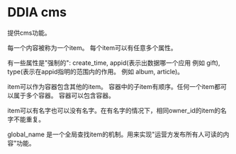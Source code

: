 # DDIA cms
提供cms功能。

每一个内容被称为一个item。 每个item可以有任意多个属性。

有一些属性是"强制的": create_time, appid(表示出数据哪一个应用  例如 gift), type(表示在appid指明的范围内的作用。 例如 album, article)。 

item可以作为容器包含其他的item。 容器中的子item有顺序。任何一个item都可以属于多个容器。 容器可以包含容器。

item可以有名字也可以没有名字。在有名字的情况下，相同owner_id的item的名字不能重复。

global_name 是一个全局查找item的机制。用来实现"运营方发布所有人可读的内容"功能。
